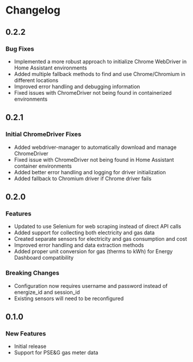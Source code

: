 # Changelog

## 0.2.2

### Bug Fixes

- Implemented a more robust approach to initialize Chrome WebDriver in Home Assistant environments
- Added multiple fallback methods to find and use Chrome/Chromium in different locations
- Improved error handling and debugging information
- Fixed issues with ChromeDriver not being found in containerized environments

## 0.2.1

### Initial ChromeDriver Fixes

- Added webdriver-manager to automatically download and manage ChromeDriver
- Fixed issue with ChromeDriver not being found in Home Assistant container environments
- Added better error handling and logging for driver initialization
- Added fallback to Chromium driver if Chrome driver fails

## 0.2.0

### Features

- Updated to use Selenium for web scraping instead of direct API calls
- Added support for collecting both electricity and gas data
- Created separate sensors for electricity and gas consumption and cost
- Improved error handling and data extraction methods
- Added proper unit conversion for gas (therms to kWh) for Energy Dashboard compatibility

### Breaking Changes

- Configuration now requires username and password instead of energize_id and session_id
- Existing sensors will need to be reconfigured

## 0.1.0

### New Features

- Initial release
- Support for PSE&G gas meter data
